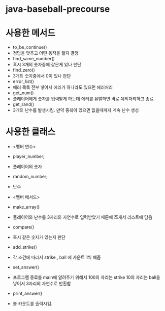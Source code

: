 # java-baseball-precourse

# 사용한 메서드
* to_be_continue()
*  정답을 맞추고 어떤 동작을 할지 결정
* find_same_number()
* 혹시 3개의 숫자중에 같은게 있나 판단
* find_zero()
* 3개의 숫자중에서 0이 있나 판단
* error_list()
* 에러 목록 전부 넣어서 에러가 하나라도 있으면 에러처리
* get_num()
* 플레이어에게 숫자를 입력받게 하는데 에러를 유발하면 바로 
예외처리하고 종료
* get_rand()
* 3개의 난수를 발생시킴. 만약 중복이 있으면 없을때까지 계속 난수 생성


# 사용한 클래스
* <멤버 변수>
* player_number;
* 플레이어의 숫자
* random_number;
* 난수 


* <멤버 메서드>
* make_array()
* 플레이어와 난수를 3자리의 자연수로 입력받았기 때문에
쪼개서 리스트에 담음
* compare()
* 혹시 같은 숫자가 있는지 판단
* add_strike()
* 각 조건에 따라서 strike , ball 에 카운트 1씩 해줌
* set_answer()
* 프로그램 종료를 main에 알려주기 위해서 100의 자리는 strike
10의 자리는 ball을 넣어서 3자리의 자연수로 반환함
* print_answer()
* 볼 카운트를 출력시킴.


